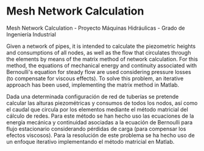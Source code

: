 # Mesh Network Calculation
Mesh Network Calculation - Proyecto Máquinas Hidráulicas - Grado de Ingeniería Industrial

Given a network of pipes, it is intended to calculate the piezometric heights and consumptions of all nodes, as well as the flow that circulates through the elements by means of the matrix method of network calculation. For this method, the equations of mechanical energy and continuity associated with Bernoulli's equation for steady flow are used considering pressure losses (to compensate for viscous effects).
To solve this problem, an iterative approach has been used, implementing the matrix method in Matlab.

Dada una determinada configuración de red de tuberías se pretende calcular las alturas piezométricas y consumos de todos los nodos, así como el caudal que circula por los elementos mediante el método matricial del cálculo de redes. Para este método se han hecho uso las ecuaciones de la energía mecánica y continuidad asociadas a la ecuación de Bernoulli para flujo estacionario considerando pérdidas de carga (para compensar los efectos viscosos).
Para la resolución de este problema se ha hecho uso de un enfoque iterativo implementando el método matricial en Matlab.

